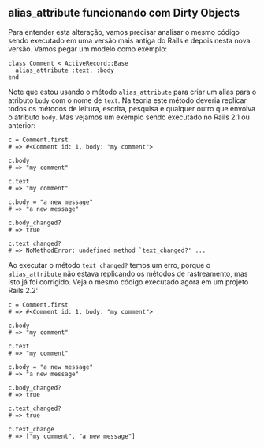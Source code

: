 ## alias\_attribute funcionando com Dirty Objects

Para entender esta alteração, vamos precisar analisar o mesmo código sendo executado em uma versão mais antiga do Rails e depois nesta nova versão. Vamos pegar um modelo como exemplo:

	class Comment < ActiveRecord::Base
	  alias_attribute :text, :body
	end

Note que estou usando o método `alias_attribute` para criar um alias para o atributo `body` com o nome de `text`. Na teoria este método deveria replicar todos os métodos de leitura, escrita, pesquisa e qualquer outro que envolva o atributo `body`. Mas vejamos um exemplo sendo executado no Rails 2.1 ou anterior:

	c = Comment.first
	# => #<Comment id: 1, body: "my comment">

	c.body
	# => "my comment"

	c.text
	# => "my comment"

	c.body = "a new message"
	# => "a new message"

	c.body_changed?
	# => true

	c.text_changed?
	# => NoMethodError: undefined method `text_changed?' ...

Ao executar o método `text_changed?` temos um erro, porque o `alias_attribute` não estava replicando os métodos de rastreamento, mas isto já foi corrigido. Veja o mesmo código executado agora em um projeto Rails 2.2:

	c = Comment.first
	# => #<Comment id: 1, body: "my comment">

	c.body
	# => "my comment"

	c.text
	# => "my comment"

	c.body = "a new message"
	# => "a new message"

	c.body_changed?
	# => true

	c.text_changed?
	# => true

	c.text_change
	# => ["my comment", "a new message"]
